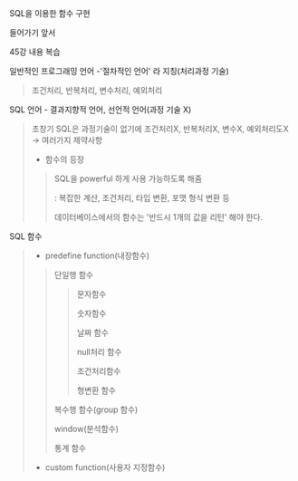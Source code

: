 SQL을 이용한 함수 구현 

들어가기 앞서

45강 내용 복습 



일반적인 프로그래밍 언어 -'절차적인 언어' 라 지칭(처리과정 기술)

> 조건처리, 반복처리, 변수처리, 예외처리 

SQL 언어 - 결과지향적 언어, 선언적 언어(과정 기술 X)

> 초창기 SQL은 과정기술이 없기에 조건처리X, 반복처리X, 변수X, 예외처리도X → 여러가지 제약사항  
>
> - 함수의 등장 
>
> > SQL을 powerful 하게 사용 가능하도록 해줌 
> >
> > : 복잡한 계산, 조건처리, 타입 변환, 포맷 형식 변환 등 
> >
> > 데이터베이스에서의 함수는 '반드시 1개의 값을 리턴' 해야 한다. 

SQL 함수

> * predefine function(내장함수) 
>
> > 단일행 함수 
> >
> > > 문자함수
> > >
> > > 숫자함수 
> > >
> > > 날짜 함수 
> > >
> > > null처리 함수 
> > >
> > > 조건처리함수 
> > >
> > > 형변환 함수 
> >
> > 복수행 함수(group 함수)
> >
> > window(분석함수)
> >
> > 통계 함수
>
> 
>
> * custom function(사용자 지정함수)


